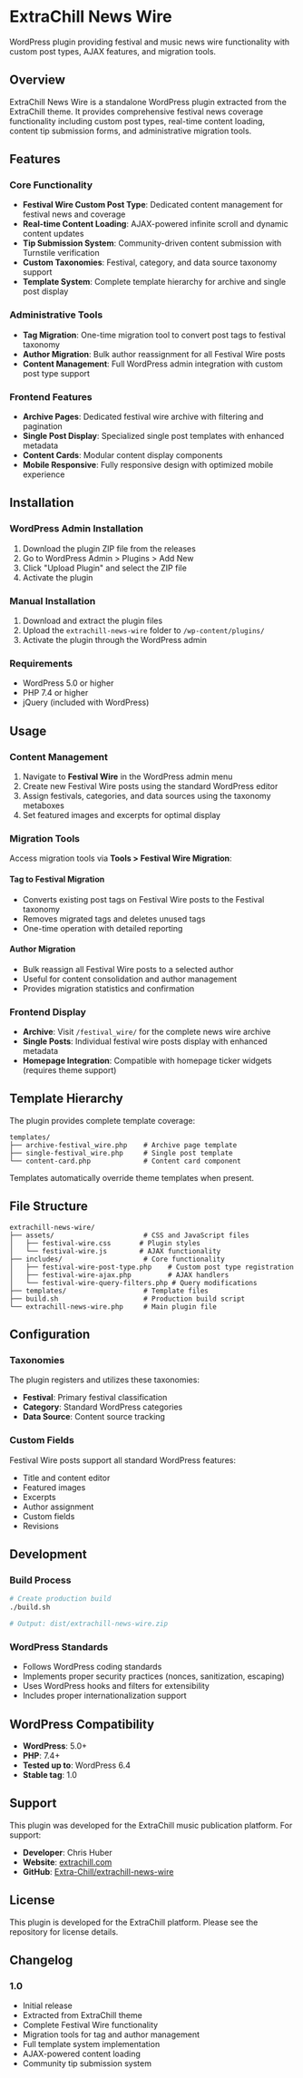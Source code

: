 # ExtraChill News Wire

WordPress plugin providing festival and music news wire functionality with custom post types, AJAX features, and migration tools.

## Overview

ExtraChill News Wire is a standalone WordPress plugin extracted from the ExtraChill theme. It provides comprehensive festival news coverage functionality including custom post types, real-time content loading, content tip submission forms, and administrative migration tools.

## Features

### Core Functionality
- **Festival Wire Custom Post Type**: Dedicated content management for festival news and coverage
- **Real-time Content Loading**: AJAX-powered infinite scroll and dynamic content updates
- **Tip Submission System**: Community-driven content submission with Turnstile verification
- **Custom Taxonomies**: Festival, category, and data source taxonomy support
- **Template System**: Complete template hierarchy for archive and single post display

### Administrative Tools
- **Tag Migration**: One-time migration tool to convert post tags to festival taxonomy
- **Author Migration**: Bulk author reassignment for all Festival Wire posts
- **Content Management**: Full WordPress admin integration with custom post type support

### Frontend Features
- **Archive Pages**: Dedicated festival wire archive with filtering and pagination
- **Single Post Display**: Specialized single post templates with enhanced metadata
- **Content Cards**: Modular content display components
- **Mobile Responsive**: Fully responsive design with optimized mobile experience

## Installation

### WordPress Admin Installation
1. Download the plugin ZIP file from the releases
2. Go to WordPress Admin > Plugins > Add New
3. Click "Upload Plugin" and select the ZIP file
4. Activate the plugin

### Manual Installation
1. Download and extract the plugin files
2. Upload the `extrachill-news-wire` folder to `/wp-content/plugins/`
3. Activate the plugin through the WordPress admin

### Requirements
- WordPress 5.0 or higher
- PHP 7.4 or higher
- jQuery (included with WordPress)

## Usage

### Content Management
1. Navigate to **Festival Wire** in the WordPress admin menu
2. Create new Festival Wire posts using the standard WordPress editor
3. Assign festivals, categories, and data sources using the taxonomy metaboxes
4. Set featured images and excerpts for optimal display

### Migration Tools
Access migration tools via **Tools > Festival Wire Migration**:

#### Tag to Festival Migration
- Converts existing post tags on Festival Wire posts to the Festival taxonomy
- Removes migrated tags and deletes unused tags
- One-time operation with detailed reporting

#### Author Migration
- Bulk reassign all Festival Wire posts to a selected author
- Useful for content consolidation and author management
- Provides migration statistics and confirmation

### Frontend Display
- **Archive**: Visit `/festival_wire/` for the complete news wire archive
- **Single Posts**: Individual festival wire posts display with enhanced metadata
- **Homepage Integration**: Compatible with homepage ticker widgets (requires theme support)

## Template Hierarchy

The plugin provides complete template coverage:

```
templates/
├── archive-festival_wire.php    # Archive page template
├── single-festival_wire.php     # Single post template
└── content-card.php             # Content card component
```

Templates automatically override theme templates when present.

## File Structure

```
extrachill-news-wire/
├── assets/                      # CSS and JavaScript files
│   ├── festival-wire.css       # Plugin styles
│   └── festival-wire.js        # AJAX functionality
├── includes/                    # Core functionality
│   ├── festival-wire-post-type.php    # Custom post type registration
│   ├── festival-wire-ajax.php         # AJAX handlers
│   └── festival-wire-query-filters.php # Query modifications
├── templates/                   # Template files
├── build.sh                     # Production build script
└── extrachill-news-wire.php     # Main plugin file
```

## Configuration

### Taxonomies
The plugin registers and utilizes these taxonomies:
- **Festival**: Primary festival classification
- **Category**: Standard WordPress categories
- **Data Source**: Content source tracking

### Custom Fields
Festival Wire posts support all standard WordPress features:
- Title and content editor
- Featured images
- Excerpts
- Author assignment
- Custom fields
- Revisions

## Development

### Build Process
```bash
# Create production build
./build.sh

# Output: dist/extrachill-news-wire.zip
```

### WordPress Standards
- Follows WordPress coding standards
- Implements proper security practices (nonces, sanitization, escaping)
- Uses WordPress hooks and filters for extensibility
- Includes proper internationalization support

## WordPress Compatibility

- **WordPress**: 5.0+
- **PHP**: 7.4+
- **Tested up to**: WordPress 6.4
- **Stable tag**: 1.0

## Support

This plugin was developed for the ExtraChill music publication platform. For support:

- **Developer**: Chris Huber
- **Website**: [extrachill.com](https://extrachill.com)
- **GitHub**: [Extra-Chill/extrachill-news-wire](https://github.com/Extra-Chill/extrachill-news-wire)

## License

This plugin is developed for the ExtraChill platform. Please see the repository for license details.

## Changelog

### 1.0
- Initial release
- Extracted from ExtraChill theme
- Complete Festival Wire functionality
- Migration tools for tag and author management
- Full template system implementation
- AJAX-powered content loading
- Community tip submission system